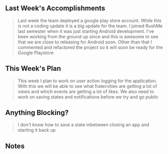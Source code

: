 ## Last Week's Accomplishments

> Last week the team deployed a google play store account. While this is not a coding update it is a big update for the team. I joined RushMe last semester when it was just starting Android development. I've been working from the ground up since and this is awesome to see that we are close to releasing for Android soon. Other than that I commented and refactored the project so it will soon be ready for the Google Playstore

## This Week's Plan

> This week I plan to work on user action logging for the application. With this we will be able to see what fraternities are getting a lot of views and which events are getting a lot of likes. We also need to work on saving states and notifications before we try and go public

## Anything Blocking?

> I don't know how to save a state inbetween closing an app and starting it back up

## Notes

>
